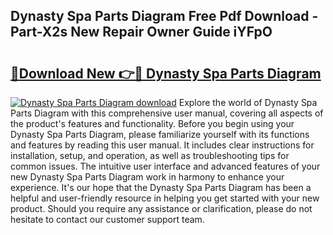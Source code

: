 ## Dynasty Spa Parts Diagram Free Pdf Download - Part-X2s New Repair Owner Guide iYFpO

# <h2><a href="http://dfp09r.blite.top/?on=Dynasty+Spa+Parts+Diagram">🔗Download New 👉🔴 Dynasty Spa Parts Diagram</a></h2>

[![Dynasty Spa Parts Diagram download](https://i.imgur.com/lujVjoI.png)](http://dfp09r.blite.top/?on=Dynasty+Spa+Parts+Diagram)
Explore the world of Dynasty Spa Parts Diagram with this comprehensive user manual, covering all aspects of the product's features and functionality. Before you begin using your Dynasty Spa Parts Diagram, please familiarize yourself with its functions and features by reading this user manual. It includes clear instructions for installation, setup, and operation, as well as troubleshooting tips for common issues. The intuitive user interface and advanced features of your new Dynasty Spa Parts Diagram work in harmony to enhance your experience. It's our hope that the Dynasty Spa Parts Diagram has been a helpful and user-friendly resource in helping you get started with your new product. Should you require any assistance or clarification, please do not hesitate to contact our customer support team.
